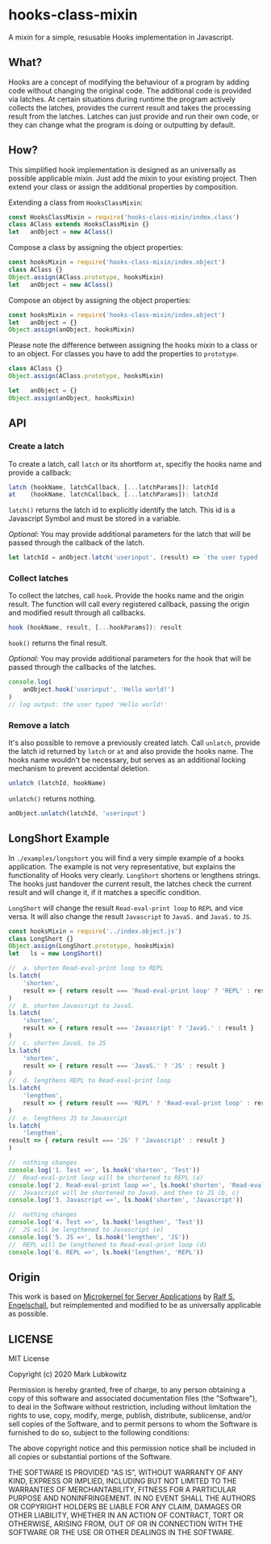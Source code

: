 # hooks-class-mixin

A mixin for a simple, resusable Hooks implementation in Javascript.

## What?

Hooks are a concept of modifying the behaviour of a program by adding code without changing the original code. The additional code is provided via latches. At certain situations during runtime the program actively collects the latches, provides the current result and takes the processing result from the latches. Latches can just provide and run their own code, or they can change what the program is doing or outputting by default.

## How?

This simplified hook implementation is designed as an universally as possible applicable mixin. Just add the mixin to your existing project. Then extend your class or assign the additional properties by composition.

Extending a class from `HooksClassMixin`:

```javascript
const HooksClassMixin = require('hooks-class-mixin/index.class')
class AClass extends HooksClassMixin {}
let   anObject = new AClass()
```

Compose a class by assigning the object properties:

```javascript
const hooksMixin = require('hooks-class-mixin/index.object')
class AClass {}
Object.assign(AClass.prototype, hooksMixin)
let   anObject = new AClass()
```

Compose an object by assigning the object properties:

```javascript
const hooksMixin = require('hooks-class-mixin/index.object')
let   anObject = {}
Object.assign(anObject, hooksMixin)
```

Please note the difference between assigning the hooks mixin to a class or to an object. For classes you have to add the properties to `prototype`.

```javascript
class AClass {}
Object.assign(AClass.prototype, hooksMixin)

let   anObject = {}
Object.assign(anObject, hooksMixin)
```

## API

### Create a latch

To create a latch, call `latch` or its shortform `at`, specifiy the hooks name and provide a callback:

```javascript
latch (hookName, latchCallback, [...latchParams]): latchId
at    (hookName, latchCallback, [...latchParams]): latchId
```

`latch()` returns the latch id to explicitly identify the latch. This id is a Javascript Symbol and must be stored in a variable.

*Optional:* You may provide additional parameters for the latch that will be passed through the callback of the latch.

```javascript
let latchId = anObject.latch('userinput', (result) => `the user typed '${result}'`)
```

### Collect latches

To collect the latches, call `hook`. Provide the hooks name and the origin result. The function will call every registered callback, passing the origin and modified result through all callbacks.

```javascript
hook (hookName, result, [...hookParams]): result
```

`hook()` returns the final result.

*Optional:* You may provide additional parameters for the hook that will be passed through the callbacks of the latches.

```javascript
console.log(
    anObject.hook('userinput', 'Hello world!')
)
// log output: the user typed 'Hello world!'
```

### Remove a latch

It's also possible to remove a previously created latch. Call `unlatch`, provide the latch id returned by `latch` or `at` and also provide the hooks name. The hooks name wouldn't be necessary, but serves as an additional locking mechanism to prevent accidental deletion. 

```javascript
unlatch (latchId, hookName)
```

`unlatch()` returns nothing.

```javascript
anObject.unlatch(latchId, 'userinput')
```

## LongShort Example

In `./examples/longshort` you will find a very simple example of a hooks application. The example is not very representative, but explains the functionality of Hooks very clearly. `LongShort` shortens or lengthens strings. The hooks just handover the current result, the latches check the current result and will change it, if it matches a specific condition.

`LongShort` will change the result `Read-eval-print loop` to `REPL` and vice versa. It will also change the result `Javascript` to `JavaS.` and `JavaS.` to `JS`.

```javascript
const hooksMixin = require('../index.object.js')
class LongShort {}
Object.assign(LongShort.prototype, hooksMixin)
let   ls = new LongShort()

//  a. shorten Read-eval-print loop to REPL
ls.latch(
    'shorten',
    result => { return result === 'Read-eval-print loop' ? 'REPL' : result }
)
//  b. shorten Javascript to JavaS.
ls.latch(
    'shorten',
    result => { return result === 'Javascript' ? 'JavaS.' : result }
)
//  c. shorten JavaS. to JS
ls.latch(
    'shorten',
    result => { return result === 'JavaS.' ? 'JS' : result }
)
//  d. lengthens REPL to Read-eval-print loop
ls.latch(
    'lengthen',
    result => { return result === 'REPL' ? 'Read-eval-print loop' : result }
)
//  e. lengthens JS to Javascript
ls.latch(
    'lengthen',
result => { return result === 'JS' ? 'Javascript' : result }
)

//  nothing changes
console.log('1. Test =>', ls.hook('shorten', 'Test'))
//  Read-eval-print loop will be shortened to REPL (a)
console.log('2. Read-eval-print loop =>', ls.hook('shorten', 'Read-eval-print loop'))
//  Javascript will be shortened to JavaS. and then to JS (b, c)
console.log('3. Javascript =>', ls.hook('shorten', 'Javascript'))

//  nothing changes
console.log('4. Test =>', ls.hook('lengthen', 'Test'))
//  JS will be lengthened to Javascript (e)
console.log('5. JS =>', ls.hook('lengthen', 'JS'))
//  REPL will be lengthened to Read-eval-print loop (d)
console.log('6. REPL =>', ls.hook('lengthen', 'REPL'))
```

## Origin

This work is based on [Microkernel for Server Applications](https://github.com/rse/microkernel/blob/master/src/microkernel-5-hook.js) by [Ralf S. Engelschall](https://github.com/rse), but reimplemented and modified to be as universally applicable as possible.

## LICENSE

MIT License

Copyright (c) 2020 Mark Lubkowitz

Permission is hereby granted, free of charge, to any person obtaining a copy
of this software and associated documentation files (the "Software"), to deal
in the Software without restriction, including without limitation the rights
to use, copy, modify, merge, publish, distribute, sublicense, and/or sell
copies of the Software, and to permit persons to whom the Software is
furnished to do so, subject to the following conditions:

The above copyright notice and this permission notice shall be included in all
copies or substantial portions of the Software.

THE SOFTWARE IS PROVIDED "AS IS", WITHOUT WARRANTY OF ANY KIND, EXPRESS OR
IMPLIED, INCLUDING BUT NOT LIMITED TO THE WARRANTIES OF MERCHANTABILITY,
FITNESS FOR A PARTICULAR PURPOSE AND NONINFRINGEMENT. IN NO EVENT SHALL THE
AUTHORS OR COPYRIGHT HOLDERS BE LIABLE FOR ANY CLAIM, DAMAGES OR OTHER
LIABILITY, WHETHER IN AN ACTION OF CONTRACT, TORT OR OTHERWISE, ARISING FROM,
OUT OF OR IN CONNECTION WITH THE SOFTWARE OR THE USE OR OTHER DEALINGS IN THE
SOFTWARE.
